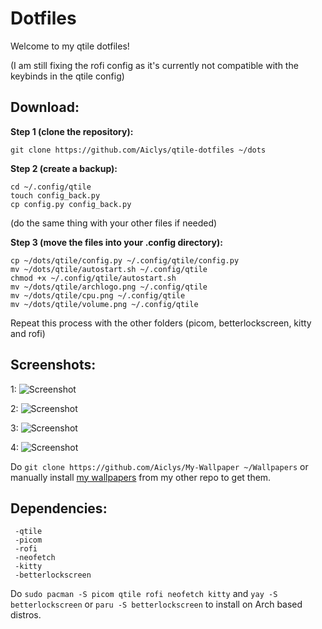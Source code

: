 # **Dotfiles**

Welcome to my qtile dotfiles!

(I am still fixing the rofi config as it's currently not compatible with the keybinds in the qtile config)

## **Download**:

**Step 1 (clone the repository):**
```
git clone https://github.com/Aiclys/qtile-dotfiles ~/dots
```

**Step 2 (create a backup):**
```
cd ~/.config/qtile
touch config_back.py
cp config.py config_back.py
```
(do the same thing with your other files if needed)

**Step 3 (move the files into your .config directory):**
```
cp ~/dots/qtile/config.py ~/.config/qtile/config.py
mv ~/dots/qtile/autostart.sh ~/.config/qtile
chmod +x ~/.config/qtile/autostart.sh
mv ~/dots/qtile/archlogo.png ~/.config/qtile
mv ~/dots/qtile/cpu.png ~/.config/qtile
mv ~/dots/qtile/volume.png ~/.config/qtile  
```

Repeat this process with the other folders (picom, betterlockscreen, kitty and rofi)

## **Screenshots:**

1:
![Screenshot](https://github.com/Aiclys/qtile-dotfiles/blob/main/bluenvim.png)

2:
![Screenshot](https://github.com/Aiclys/qtile-dotfiles/blob/main/2023-12-02_23-37.png)

3:
![Screenshot](https://github.com/Aiclys/qtile-dotfiles/blob/main/whitegirlsmokescreen.png)

4:
![Screenshot](https://github.com/Aiclys/qtile-dotfiles/blob/main/Screenshot_2023-11-25_3440x1440.png)




Do `git clone https://github.com/Aiclys/My-Wallpaper ~/Wallpapers` or manually install [my wallpapers](https://github.com/Aiclys/My-Wallpaper) from my other repo to get them.

## **Dependencies:**
```
 -qtile
 -picom
 -rofi
 -neofetch
 -kitty
 -betterlockscreen
```
Do `sudo pacman -S picom qtile rofi neofetch kitty` and `yay -S betterlockscreen` or `paru -S betterlockscreen` to install on Arch based distros.
